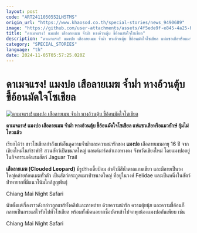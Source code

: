 ```yaml
---
layout: post
code: "ART2411050552LH5TMS"
origin_url: "https://www.khaosod.co.th/special-stories/news_9490689"
image: "https://github.com/user-attachments/assets/4f5ede9f-e845-4a25-b07d-c742ce367fa8"
title: "ดาเมจแรง! แมงปอ เสือลายเมฆ จ้ำม่ำ หางอ้วนตุ้บ ขี้อ้อนมัดใจโซเชียล"
description: "ดาเมจแรง! แมงปอ เสือลายเมฆ จ้ำม่ำ หางอ้วนตุ้บ ขี้อ้อนมัดใจโซเชียล แห่แซวเสือหรือแมวยักษ์ อุ้มไม่ไหวแล้ว"
category: "SPECIAL_STORIES"
language: "th"
date: 2024-11-05T05:57:25.020Z
---
```


# ดาเมจแรง! แมงปอ เสือลายเมฆ จ้ำม่ำ หางอ้วนตุ้บ ขี้อ้อนมัดใจโซเชียล

[![ดาเมจแรง! แมงปอ เสือลายเมฆ จ้ำม่ำ หางอ้วนตุ้บ ขี้อ้อนมัดใจโซเชียล](https://www.khaosod.co.th/wpapp/uploads/2024/11/Clouded-Leopard113.jpg "ดาเมจแรง! แมงปอ เสือลายเมฆ จ้ำม่ำ หางอ้วนตุ้บ ขี้อ้อนมัดใจโซเชียล")](https://www.khaosod.co.th/wpapp/uploads/2024/11/Clouded-Leopard113.jpg)

**ดาเมจแรง! แมงปอ เสือลายเมฆ จ้ำม่ำ หางอ้วนตุ้บ ขี้อ้อนมัดใจโซเชียล แห่แซวเสือหรือแมวยักษ์ อุ้มไม่ไหวแล้ว**

เรียกได้ว่า ชาวโซเชียลกำลังแห่เอ็นดูความจ้ำม่ำและความน่ารักของ **แมงปอ** เสือลายเมฆอายุ 16 ปี จากเชียงใหม่ไนท์ซาฟารี สวนสัตว์เปิดขนาดใหญ่ แลนด์มาร์คอำเภอหางดง จังหวัดเชียงใหม่ โดยแมงปออยู่ในกิจกรรมเดินชมสัตว์ Jaguar Trail

**เสือลายเมฆ (Clouded Leopard)** มีรูปร่างเตี้ยป้อม ลำตัวมีสีน้ำตาลแกมเขียว และมีลายเป็นวงใหญ่คล้ายก้อนเมฆทั่วตัว เป็นสัตว์ตระกูลแมวป่าขนาดใหญ่ ที่อยู่ในวงศ์ Felidae และเป็นหนึ่งในสัตว์ป่าหายากที่มีแนวโน้มใกล้สูญพันธุ์

Chiang Mai Night Safari

นับตั้งแต่เรื่องราวดังกล่าวถูกแชร์ทั้งคลิปและภาพถ่าย ด้วยความน่ารัก ความตุ้ยนุ้ย และความขี้อ้อนก็กลายเป็นกระแสไวรัลไปทั่วโซเชียล พร้อมทั้งมีคนอยากซื้อบัตรเข้าไปจกพุงน้องแมงปอกันเพียบ เช่น

Chiang Mai Night Safari



